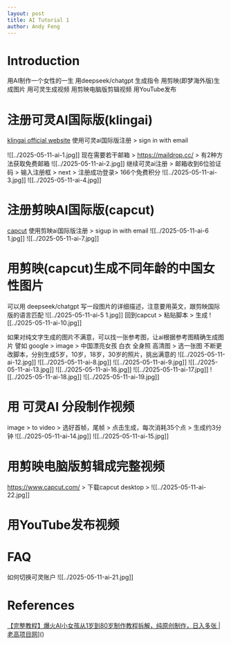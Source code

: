 ```yaml
---
layout: post
title: AI Tutorial 1
author: Andy Feng
---
```

# Introduction
用AI制作一个女性的一生
用deepseek/chatgpt 生成指令
用剪映(即梦海外版)生成图片
用可灵生成视频
用剪映电脑版剪辑视频
用YouTube发布
# 注册可灵AI国际版(klingai)
[klingai official website](https://www.klingai.com/global/)
使用可灵ai国际版注册 > sign in with email

![[../2025-05-11-ai-1.jpg]]
现在需要若干邮箱 > https://maildrop.cc/ > 有2种方法获取免费邮箱
![[../2025-05-11-ai-2.jpg]]
继续可灵ai注册 > 邮箱收到6位验证码 > 输入注册框 > next > 注册成功登录> 166个免费积分
![[../2025-05-11-ai-3.jpg]]
![[../2025-05-11-ai-4.jpg]]
 # 注册剪映AI国际版(capcut)
 [capcut](https://www.capcut.com/)
 使用剪映ai国际版注册 > sigup in with email
 ![[../2025-05-11-ai-6 1.jpg]]
![[../2025-05-11-ai-7.jpg]]
# 用剪映(capcut)生成不同年龄的中国女性图片
可以用 deepseek/chatgpt 写一段图片的详细描述，注意要用英文，跟剪映国际版的语言匹配
![[../2025-05-11-ai-5 1.jpg]]
回到capcut > 粘贴脚本 > 生成
![[../2025-05-11-ai-10.jpg]]

如果对纯文字生成的图片不满意，可以找一张参考图，让ai根据参考图精确生成图片
譬如  google > image > 中国漂亮女孩 白衣 全身照 高清图 > 选一张图
不断更改脚本，分别生成5岁，10岁，18岁，30岁的照片，挑出满意的
![[../2025-05-11-ai-12.jpg]]
![[../2025-05-11-ai-8.jpg]]
![[../2025-05-11-ai-9.jpg]]
![[../2025-05-11-ai-13.jpg]]
![[../2025-05-11-ai-16.jpg]]
![[../2025-05-11-ai-17.jpg]]
![[../2025-05-11-ai-18.jpg]]
![[../2025-05-11-ai-19.jpg]]
# 用 可灵AI 分段制作视频
image > to video > 选好首帧，尾帧 > 点击生成，每次消耗35个点 > 生成约3分钟
![[../2025-05-11-ai-14.jpg]]
![[../2025-05-11-ai-15.jpg]]

# 用剪映电脑版剪辑成完整视频
https://www.capcut.com/ > 下载capcut desktop > 
![[../2025-05-11-ai-22.jpg]]
# 用YouTube发布视频


# FAQ
如何切换可灵账户
![[../2025-05-11-ai-21.jpg]]
# References 
[【完整教程】爆火AI小女孩从1岁到80岁制作教程拆解，纯原创制作，日入多张 | 老高项目网](https://www.youtube.com/@lgxmw)]()
